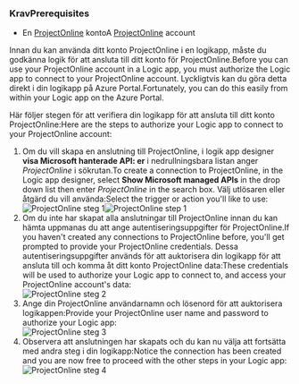 ### <a name="prerequisites"></a><span data-ttu-id="156d0-101">Krav</span><span class="sxs-lookup"><span data-stu-id="156d0-101">Prerequisites</span></span>
* <span data-ttu-id="156d0-102">En [ProjectOnline](https://products.office.com/Project/project-online-with-project-for-office-365) konto</span><span class="sxs-lookup"><span data-stu-id="156d0-102">A [ProjectOnline](https://products.office.com/Project/project-online-with-project-for-office-365) account</span></span> 

<span data-ttu-id="156d0-103">Innan du kan använda ditt konto ProjectOnline i en logikapp, måste du godkänna logik för att ansluta till ditt konto för ProjectOnline.</span><span class="sxs-lookup"><span data-stu-id="156d0-103">Before you can use your ProjectOnline account in a Logic app, you must authorize the Logic app to connect to your ProjectOnline account.</span></span> <span data-ttu-id="156d0-104">Lyckligtvis kan du göra detta direkt i din logikapp på Azure Portal.</span><span class="sxs-lookup"><span data-stu-id="156d0-104">Fortunately, you can do this easily from within your Logic app on the Azure Portal.</span></span> 

<span data-ttu-id="156d0-105">Här följer stegen för att verifiera din logikapp för att ansluta till ditt konto ProjectOnline:</span><span class="sxs-lookup"><span data-stu-id="156d0-105">Here are the steps to authorize your Logic app to connect to your ProjectOnline account:</span></span>

1. <span data-ttu-id="156d0-106">Om du vill skapa en anslutning till ProjectOnline, i logik app designer **visa Microsoft hanterade API: er** i nedrullningsbara listan anger *ProjectOnline* i sökrutan.</span><span class="sxs-lookup"><span data-stu-id="156d0-106">To create a connection to ProjectOnline, in the Logic app designer, select **Show Microsoft managed APIs** in the drop down list then enter *ProjectOnline* in the search box.</span></span> <span data-ttu-id="156d0-107">Välj utlösaren eller åtgärd du vill använda:</span><span class="sxs-lookup"><span data-stu-id="156d0-107">Select the trigger or action you'll like to use:</span></span>  
   <span data-ttu-id="156d0-108">![ProjectOnline steg 1](./media/connectors-create-api-projectonline/projectonline-1.png)</span><span class="sxs-lookup"><span data-stu-id="156d0-108">![ProjectOnline step 1](./media/connectors-create-api-projectonline/projectonline-1.png)</span></span>
2. <span data-ttu-id="156d0-109">Om du inte har skapat alla anslutningar till ProjectOnline innan du kan hämta uppmanas du att ange autentiseringsuppgifter för ProjectOnline.</span><span class="sxs-lookup"><span data-stu-id="156d0-109">If you haven't created any connections to ProjectOnline before, you'll get prompted to provide your ProjectOnline credentials.</span></span> <span data-ttu-id="156d0-110">Dessa autentiseringsuppgifter används för att auktorisera din logikapp för att ansluta till och komma åt ditt konto ProjectOnline data:</span><span class="sxs-lookup"><span data-stu-id="156d0-110">These credentials will be used to authorize your Logic app to connect to, and access your ProjectOnline account's data:</span></span>  
   ![ProjectOnline steg 2](./media/connectors-create-api-projectonline/projectonline-2.png)
3. <span data-ttu-id="156d0-112">Ange din ProjectOnline användarnamn och lösenord för att auktorisera logikappen:</span><span class="sxs-lookup"><span data-stu-id="156d0-112">Provide your ProjectOnline user name and password to authorize your Logic app:</span></span>  
   ![ProjectOnline steg 3](./media/connectors-create-api-projectonline/projectonline-3.png)   
4. <span data-ttu-id="156d0-114">Observera att anslutningen har skapats och du kan nu välja att fortsätta med andra steg i din logikapp:</span><span class="sxs-lookup"><span data-stu-id="156d0-114">Notice the connection has been created and you are now free to proceed with the other steps in your Logic app:</span></span>  
   ![ProjectOnline steg 4](./media/connectors-create-api-projectonline/projectonline-4.png)   

